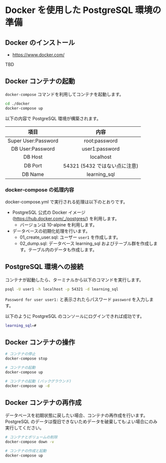 # Docker を使用した PostgreSQL 環境の準備

## Docker のインストール

- https://www.docker.com/

TBD

## Docker コンテナの起動

`docker-compose` コマンドを利用してコンテナを起動します。

```bash
cd ./docker
docker-compose up
```

以下の内容で PostgreSQL 環境が構築されます。

項目 | 内容
:----: | :---:
Super User:Password | root:password
DB User:Password | user1:password
DB Host | localhost
DB Port | 54321 (5432 ではない点に注意)
DB Name | learning_sql

### docker-compose の処理内容

docker-compose.yml で実行される処理は以下のとおりです。

- PostgreSQL 公式の Docker イメージ (https://hub.docker.com/_/postgres/) を利用します。
    - バージョンは 10-alpine を利用します。
- データベースの初期化処理を行います。
    - 01_create_user.sql: ユーザー `user1` を作成します。
    - 02_dump.sql: データベース learning_sql およびテーブル群を作成します。テーブル内のデータも作成します。

## PostgreSQL 環境への接続

コンテナが起動したら、ターミナルから以下のコマンドを実行します。

```bash
psql -U user1 -h localhost -p 54321 -d learning_sql
```

`Password for user user1:` と表示されたらパスワード `password` を入力します。

以下のように PostgreSQL のコンソールにログインできれば成功です。

```bash
learning_sql=#
```

## Docker コンテナの操作

```bash
# コンテナの停止
docker-compose stop

# コンテナの起動
docker-compose up

# コンテナの起動 (バックグラウンド)
docker-compose up -d
```

## Docker コンテナの再作成

データベースを初期状態に戻したい場合、コンテナの再作成を行います。PostgreSQL のデータは復旧できないためデータを破棄しても:よい場合にのみ実行してください。

```bash
# コンテナとボリュームの削除
docker-compose down -v

# コンテナの作成と起動
docker-compose up
```

